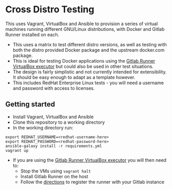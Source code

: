 # Cross Distro Testing

This uses Vagrant, VirtualBox and Ansible to provision a series of virtual machines running different GNU/Linux distributions, with Docker and Gitlab Runner installed on each.

- This uses a matrix to test different distro versions, as well as testing with both the distro provided Docker package and the upstream docker.com package.
- This is ideal for testing Docker applications using the [Gitlab Runner VirtualBox executor](https://docs.gitlab.com/runner/executors/virtualbox.html) but could also be used in other test situations.
- The design is fairly simplistic and not currently intended for extensibility. It should be easy enough to adapt as a template however.
- This includes RedHat Enterprise Linux tests - you will need a username and password with access to licenses.

## Getting started

- Install Vagrant, VirtualBox and Ansible
- Clone this repository to a working directory
- In the working directory run:

```
export REDHAT_USERNAME=<redhat-username-here>
export REDHAT_PASSWORD=<redhat-password-here>
ansible-galaxy install -r requirements.yml
vagrant up
```

- If you are using the [Gitlab Runner VirtualBox executor](https://docs.gitlab.com/runner/executors/virtualbox.html) you will then need to:
  - Stop the VMs using `vagrant halt`
  - Install Gitlab Runner on the host
  - Follow the [directions](https://docs.gitlab.com/runner/executors/virtualbox.html) to register the runner with your Gitlab instance
